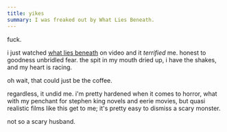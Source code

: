 ```yaml
---
title: yikes
summary: I was freaked out by What Lies Beneath.
---
```


fuck.

i just watched [what lies beneath](http://www.whatliesbeneath.com/) on video and it *terrified* me. honest to goodness unbridled fear. the spit in my mouth dried up, i have the shakes, and my heart is racing.

oh wait, that could just be the coffee.

regardless, it undid me. i'm pretty hardened when it comes to horror, what with my penchant for stephen king novels and eerie movies, but quasi realistic films like this get to me; it's pretty easy to dismiss a scary monster.

not so a scary husband.
